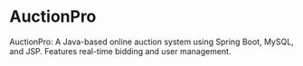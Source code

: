 # AuctionPro
AuctionPro: A Java-based online auction system using Spring Boot, MySQL, and JSP. Features real-time bidding and user management.
